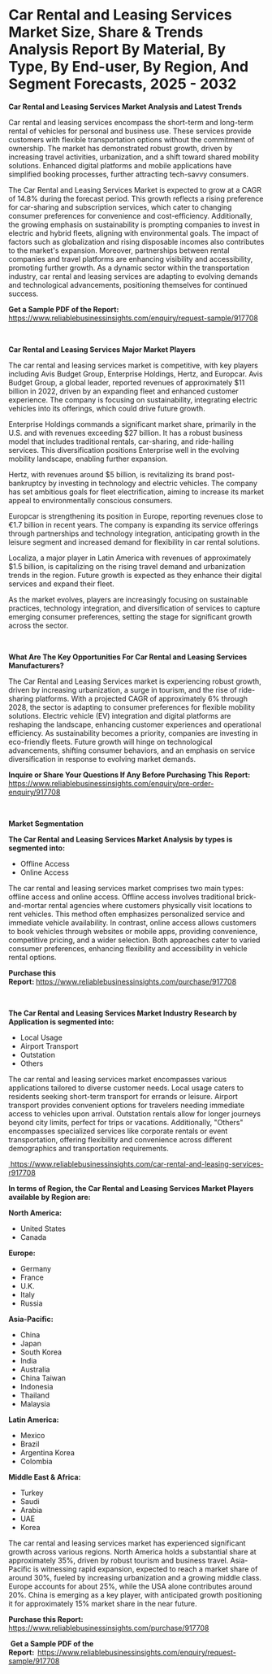 <p><h1>Car Rental and Leasing Services Market Size, Share & Trends Analysis Report By Material, By Type, By End-user, By Region, And Segment Forecasts, 2025 - 2032</h1></p><p><strong>Car Rental and Leasing Services Market Analysis and Latest Trends</strong></p>
<p><p>Car rental and leasing services encompass the short-term and long-term rental of vehicles for personal and business use. These services provide customers with flexible transportation options without the commitment of ownership. The market has demonstrated robust growth, driven by increasing travel activities, urbanization, and a shift toward shared mobility solutions. Enhanced digital platforms and mobile applications have simplified booking processes, further attracting tech-savvy consumers.</p><p>The Car Rental and Leasing Services Market is expected to grow at a CAGR of 14.8% during the forecast period. This growth reflects a rising preference for car-sharing and subscription services, which cater to changing consumer preferences for convenience and cost-efficiency. Additionally, the growing emphasis on sustainability is prompting companies to invest in electric and hybrid fleets, aligning with environmental goals. The impact of factors such as globalization and rising disposable incomes also contributes to the market's expansion. Moreover, partnerships between rental companies and travel platforms are enhancing visibility and accessibility, promoting further growth. As a dynamic sector within the transportation industry, car rental and leasing services are adapting to evolving demands and technological advancements, positioning themselves for continued success.</p></p>
<p><strong>Get a Sample PDF of the Report:&nbsp;</strong> <a href="https://www.reliablebusinessinsights.com/enquiry/request-sample/917708?utm_campaign=2752&utm_medium=2&utm_source=Github&utm_content=ia&utm_term=18042025&utm_id=car-rental-and-leasing-services">https://www.reliablebusinessinsights.com/enquiry/request-sample/917708</a></p>
<p>&nbsp;</p>
<p><strong>Car Rental and Leasing Services Major Market Players</strong></p>
<p><p>The car rental and leasing services market is competitive, with key players including Avis Budget Group, Enterprise Holdings, Hertz, and Europcar. Avis Budget Group, a global leader, reported revenues of approximately $11 billion in 2022, driven by an expanding fleet and enhanced customer experience. The company is focusing on sustainability, integrating electric vehicles into its offerings, which could drive future growth.</p><p>Enterprise Holdings commands a significant market share, primarily in the U.S. and with revenues exceeding $27 billion. It has a robust business model that includes traditional rentals, car-sharing, and ride-hailing services. This diversification positions Enterprise well in the evolving mobility landscape, enabling further expansion.</p><p>Hertz, with revenues around $5 billion, is revitalizing its brand post-bankruptcy by investing in technology and electric vehicles. The company has set ambitious goals for fleet electrification, aiming to increase its market appeal to environmentally conscious consumers.</p><p>Europcar is strengthening its position in Europe, reporting revenues close to €1.7 billion in recent years. The company is expanding its service offerings through partnerships and technology integration, anticipating growth in the leisure segment and increased demand for flexibility in car rental solutions.</p><p>Localiza, a major player in Latin America with revenues of approximately $1.5 billion, is capitalizing on the rising travel demand and urbanization trends in the region. Future growth is expected as they enhance their digital services and expand their fleet.</p><p>As the market evolves, players are increasingly focusing on sustainable practices, technology integration, and diversification of services to capture emerging consumer preferences, setting the stage for significant growth across the sector.</p></p>
<p>&nbsp;</p>
<p><strong>What Are The Key Opportunities For Car Rental and Leasing Services Manufacturers?</strong></p>
<p><p>The Car Rental and Leasing Services market is experiencing robust growth, driven by increasing urbanization, a surge in tourism, and the rise of ride-sharing platforms. With a projected CAGR of approximately 6% through 2028, the sector is adapting to consumer preferences for flexible mobility solutions. Electric vehicle (EV) integration and digital platforms are reshaping the landscape, enhancing customer experiences and operational efficiency. As sustainability becomes a priority, companies are investing in eco-friendly fleets. Future growth will hinge on technological advancements, shifting consumer behaviors, and an emphasis on service diversification in response to evolving market demands.</p></p>
<p><strong>Inquire or Share Your Questions If Any Before Purchasing This Report:</strong> <a href="https://www.reliablebusinessinsights.com/enquiry/pre-order-enquiry/917708?utm_campaign=2752&utm_medium=2&utm_source=Github&utm_content=ia&utm_term=18042025&utm_id=car-rental-and-leasing-services">https://www.reliablebusinessinsights.com/enquiry/pre-order-enquiry/917708</a></p>
<p>&nbsp;</p>
<p><strong>Market Segmentation</strong></p>
<p><strong>The Car Rental and Leasing Services Market Analysis by types is segmented into:</strong></p>
<p><ul><li>Offline Access</li><li>Online Access</li></ul></p>
<p><p>The car rental and leasing services market comprises two main types: offline access and online access. Offline access involves traditional brick-and-mortar rental agencies where customers physically visit locations to rent vehicles. This method often emphasizes personalized service and immediate vehicle availability. In contrast, online access allows customers to book vehicles through websites or mobile apps, providing convenience, competitive pricing, and a wider selection. Both approaches cater to varied consumer preferences, enhancing flexibility and accessibility in vehicle rental options.</p></p>
<p><strong>Purchase this Report:&nbsp;</strong><a href="https://www.reliablebusinessinsights.com/purchase/917708?utm_campaign=2752&utm_medium=2&utm_source=Github&utm_content=ia&utm_term=18042025&utm_id=car-rental-and-leasing-services">https://www.reliablebusinessinsights.com/purchase/917708</a></p>
<p>&nbsp;</p>
<p><strong>The Car Rental and Leasing Services Market Industry Research by Application is segmented into:</strong></p>
<p><ul><li>Local Usage</li><li>Airport Transport</li><li>Outstation</li><li>Others</li></ul></p>
<p><p>The car rental and leasing services market encompasses various applications tailored to diverse customer needs. Local usage caters to residents seeking short-term transport for errands or leisure. Airport transport provides convenient options for travelers needing immediate access to vehicles upon arrival. Outstation rentals allow for longer journeys beyond city limits, perfect for trips or vacations. Additionally, "Others" encompasses specialized services like corporate rentals or event transportation, offering flexibility and convenience across different demographics and transportation requirements.</p></p>
<p><a href="https://www.reliablebusinessinsights.com/car-rental-and-leasing-services-r917708?utm_campaign=2752&utm_medium=2&utm_source=Github&utm_content=ia&utm_term=18042025&utm_id=car-rental-and-leasing-services">&nbsp;https://www.reliablebusinessinsights.com/car-rental-and-leasing-services-r917708</a></p>
<p><strong>In terms of Region, the Car Rental and Leasing Services Market Players available by Region are:</strong></p>
<p>
    <p> <strong> North America: </strong>
        <ul>
            <li>United States</li>
            <li>Canada</li>
        </ul>
        </p> 
    <p> <strong> Europe: </strong>
        <ul>
            <li>Germany</li>
            <li>France</li>
            <li>U.K.</li>
            <li>Italy</li>
            <li>Russia</li>
        </ul>
        </p> 
    <p> <strong> Asia-Pacific: </strong>
        <ul>
            <li>China</li>
            <li>Japan</li>
            <li>South Korea</li>
            <li>India</li>
            <li>Australia</li>
            <li>China Taiwan</li>
            <li>Indonesia</li>
            <li>Thailand</li>
            <li>Malaysia</li>
        </ul>
        </p> 
    <p> <strong> Latin America: </strong>
        <ul>
            <li>Mexico</li>
            <li>Brazil</li>
            <li>Argentina Korea</li>
            <li>Colombia</li>
        </ul>
        </p> 
    <p> <strong> Middle East & Africa: </strong>
        <ul>
            <li>Turkey</li>
            <li>Saudi</li>
            <li>Arabia</li>
            <li>UAE</li>
            <li>Korea</li>
        </ul>
    </p>
    </p>
<p><p>The car rental and leasing services market has experienced significant growth across various regions. North America holds a substantial share at approximately 35%, driven by robust tourism and business travel. Asia-Pacific is witnessing rapid expansion, expected to reach a market share of around 30%, fueled by increasing urbanization and a growing middle class. Europe accounts for about 25%, while the USA alone contributes around 20%. China is emerging as a key player, with anticipated growth positioning it for approximately 15% market share in the near future.</p></p>
<p><strong>Purchase this Report: </strong><a href="https://www.reliablebusinessinsights.com/purchase/917708?utm_campaign=2752&utm_medium=2&utm_source=Github&utm_content=ia&utm_term=18042025&utm_id=car-rental-and-leasing-services">https://www.reliablebusinessinsights.com/purchase/917708</a></p>
<p>&nbsp;<strong>Get a Sample PDF of the Report:&nbsp;&nbsp;</strong><a href="https://www.reliablebusinessinsights.com/enquiry/request-sample/917708?utm_campaign=2752&utm_medium=2&utm_source=Github&utm_content=ia&utm_term=18042025&utm_id=car-rental-and-leasing-services">https://www.reliablebusinessinsights.com/enquiry/request-sample/917708</a></p>
<p><strong></strong></p>
<p><p></p><p></p><p></p></p>